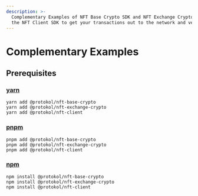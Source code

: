 ```yaml
---
description: >-
  Complementary Examples of NFT Base Crypto SDK and NFT Exchange Crypto SDK with
  the NFT Client SDK to get your transactions out to the network and verified.
---
```


# Complementary Examples

## Prerequisites <a id="prerequisites"></a>

### [yarn](https://classic.yarnpkg.com/lang/en/)

```text
yarn add @protokol/nft-base-crypto
yarn add @protokol/nft-exchange-crypto
yarn add @protokol/nft-client
```

### [pnpm](https://pnpm.js.org/)

```text
pnpm add @protokol/nft-base-crypto
pnpm add @protokol/nft-exchange-crypto
pnpm add @protokol/nft-client
```

### [npm](https://www.npmjs.com/)

```text
npm install @protokol/nft-base-crypto
npm install @protokol/nft-exchange-crypto
npm install @protokol/nft-client
```

```

```

